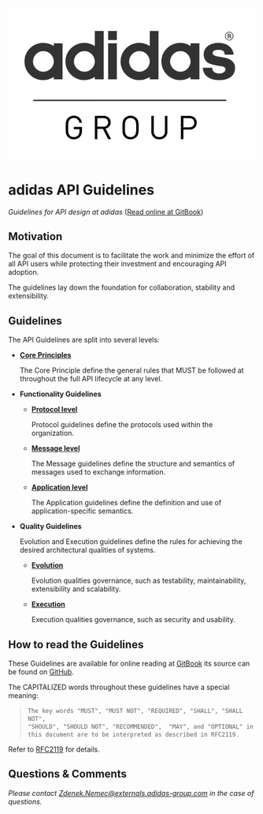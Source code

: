 ![layers](/assets/adidas-group-logo.svg)

# adidas API Guidelines
_Guidelines for API design at adidas_ ([Read online at GitBook](https://adidas-group.gitbooks.io/api-guidelines/content/))

## Motivation
The goal of this document is to facilitate the work and minimize the effort of all API users while protecting their investment and encouraging API adoption.

The guidelines lay down the foundation for collaboration, stability and extensibility.

## Guidelines
The API Guidelines are split into several levels:

- **[Core Principles](https://adidas-group.gitbooks.io/api-guidelines/content/core-principles/)**

    The Core Principle define the general rules that MUST be followed at throughout the full API lifecycle at any level. 

- **Functionality Guidelines**
    - **[Protocol level](https://adidas-group.gitbooks.io/api-guidelines/content/protocol/)**
    
        Protocol guidelines define the protocols used within the organization. 
        
    - **[Message level](https://adidas-group.gitbooks.io/api-guidelines/content/message/)**
    
        The Message guidelines define the structure and semantics of messages used to exchange information. 

    - **[Application level](https://adidas-group.gitbooks.io/api-guidelines/content/application/)**
    
        The Application guidelines define the definition and use of application-specific semantics.
    
- **Quality Guidelines**
   
   Evolution and Execution guidelines define the rules for achieving the desired architectural qualities of systems. 
   
    - **[Evolution](https://adidas-group.gitbooks.io/api-guidelines/content/evolution/)**
    
        Evolution qualities governance, such as testability, maintainability, extensibility and scalability.

    - **[Execution](https://adidas-group.gitbooks.io/api-guidelines/content/execution/)**
    
        Execution qualities governance, such as security and usability.


## How to read the Guidelines 
These Guidelines are available for online reading at [GitBook](https://apidesigner.gitbooks.io/adidas-api-guidelines/content/) its source can be found on [GitHub](https://github.com/adidas-group/api-guidelines).


The CAPITALIZED words throughout these guidelines have a special meaning:

> ```
> The key words "MUST", "MUST NOT", "REQUIRED", "SHALL", "SHALL NOT",
> "SHOULD", "SHOULD NOT", "RECOMMENDED",  "MAY", and "OPTIONAL" in 
> this document are to be interpreted as described in RFC2119.
> ```

Refer to [RFC2119](https://www.ietf.org/rfc/rfc2119) for details.

## Questions & Comments 

_Please contact [Zdenek.Nemec@externals.adidas-group.com](mailto:Zdenek.Nemec@externals.adidas-group.com) in the case of questions._
